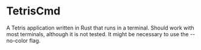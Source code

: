 # TetrisCmd
A Tetris application written in Rust that runs in a terminal. Should work with most terminals, although it is not tested. It might be necessary to use the --no-color flag.
